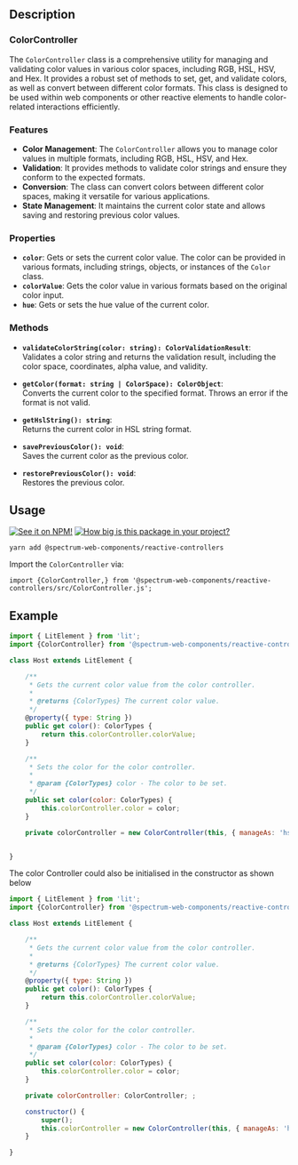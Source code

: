 ## Description

### ColorController

The `ColorController` class is a comprehensive utility for managing and validating color values in various color spaces, including RGB, HSL, HSV, and Hex. It provides a robust set of methods to set, get, and validate colors, as well as convert between different color formats. This class is designed to be used within web components or other reactive elements to handle color-related interactions efficiently.

### Features

-   **Color Management**: The `ColorController` allows you to manage color values in multiple formats, including RGB, HSL, HSV, and Hex.
-   **Validation**: It provides methods to validate color strings and ensure they conform to the expected formats.
-   **Conversion**: The class can convert colors between different color spaces, making it versatile for various applications.
-   **State Management**: It maintains the current color state and allows saving and restoring previous color values.

### Properties

-   **`color`**: Gets or sets the current color value. The color can be provided in various formats, including strings, objects, or instances of the `Color` class.
-   **`colorValue`**: Gets the color value in various formats based on the original color input.
-   **`hue`**: Gets or sets the hue value of the current color.

### Methods

-   **`validateColorString(color: string): ColorValidationResult`**:  
    Validates a color string and returns the validation result, including the color space, coordinates, alpha value, and validity.

-   **`getColor(format: string | ColorSpace): ColorObject`**:  
    Converts the current color to the specified format. Throws an error if the format is not valid.

-   **`getHslString(): string`**:  
    Returns the current color in HSL string format.

-   **`savePreviousColor(): void`**:  
    Saves the current color as the previous color.

-   **`restorePreviousColor(): void`**:  
    Restores the previous color.

## Usage

[![See it on NPM!](https://img.shields.io/npm/v/@spectrum-web-components/reactive-controllers?style=for-the-badge)](https://www.npmjs.com/package/@spectrum-web-components/reactive-controllers)
[![How big is this package in your project?](https://img.shields.io/bundlephobia/minzip/@spectrum-web-components/reactive-controllers?style=for-the-badge)](https://bundlephobia.com/result?p=@spectrum-web-components/reactive-controllers)

```
yarn add @spectrum-web-components/reactive-controllers
```

Import the `ColorController` via:

```
import {ColorController,} from '@spectrum-web-components/reactive-controllers/src/ColorController.js';
```

## Example

```js
import { LitElement } from 'lit';
import {ColorController} from '@spectrum-web-components/reactive-controllers/src/ColorController.js';

class Host extends LitElement {

    /**
     * Gets the current color value from the color controller.
     *
     * @returns {ColorTypes} The current color value.
     */
    @property({ type: String })
    public get color(): ColorTypes {
        return this.colorController.colorValue;
    }

    /**
     * Sets the color for the color controller.
     *
     * @param {ColorTypes} color - The color to be set.
     */
    public set color(color: ColorTypes) {
        this.colorController.color = color;
    }

    private colorController = new ColorController(this, { manageAs: 'hsv' });


}

```

The color Controller could also be initialised in the constructor as shown below

```js
import { LitElement } from 'lit';
import {ColorController} from '@spectrum-web-components/reactive-controllers/src/ColorController.js';

class Host extends LitElement {

    /**
     * Gets the current color value from the color controller.
     *
     * @returns {ColorTypes} The current color value.
     */
    @property({ type: String })
    public get color(): ColorTypes {
        return this.colorController.colorValue;
    }

    /**
     * Sets the color for the color controller.
     *
     * @param {ColorTypes} color - The color to be set.
     */
    public set color(color: ColorTypes) {
        this.colorController.color = color;
    }

    private colorController: ColorController; ;

    constructor() {
        super();
        this.colorController = new ColorController(this, { manageAs: 'hsv' });
    }

}

```

